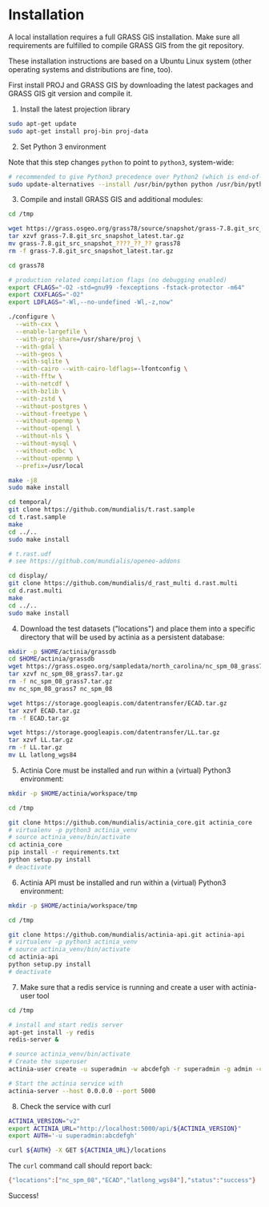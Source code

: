 Installation
============

A local installation requires a full GRASS GIS installation. Make sure
all requirements are fulfilled to compile GRASS GIS from the git
repository.

These installation instructions are based on a Ubuntu Linux system (other
operating systems and distributions are fine, too).


First install PROJ and GRASS GIS by downloading the latest packages
and GRASS GIS git version and compile it.

1.  Install the latest projection library

```bash
sudo apt-get update
sudo apt-get install proj-bin proj-data
```


2.  Set Python 3 environment

Note that this step changes `python` to point to `python3`, system-wide:

```bash
# recommended to give Python3 precedence over Python2 (which is end-of-life since 2019)
sudo update-alternatives --install /usr/bin/python python /usr/bin/python3 1
```


3.  Compile and install GRASS GIS and additional modules:

```bash
cd /tmp

wget https://grass.osgeo.org/grass78/source/snapshot/grass-7.8.git_src_snapshot_latest.tar.gz
tar xzvf grass-7.8.git_src_snapshot_latest.tar.gz
mv grass-7.8.git_src_snapshot_????_??_?? grass78
rm -f grass-7.8.git_src_snapshot_latest.tar.gz

cd grass78

# production related compilation flags (no debugging enabled)
export CFLAGS="-O2 -std=gnu99 -fexceptions -fstack-protector -m64"
export CXXFLAGS="-O2"
export LDFLAGS="-Wl,--no-undefined -Wl,-z,now"

./configure \
  --with-cxx \
  --enable-largefile \
  --with-proj-share=/usr/share/proj \
  --with-gdal \
  --with-geos \
  --with-sqlite \
  --with-cairo --with-cairo-ldflags=-lfontconfig \
  --with-fftw \
  --with-netcdf \
  --with-bzlib \
  --with-zstd \
  --without-postgres \
  --without-freetype \
  --without-openmp \
  --without-opengl \
  --without-nls \
  --without-mysql \
  --without-odbc \
  --without-openmp \
  --prefix=/usr/local

make -j8
sudo make install

cd temporal/
git clone https://github.com/mundialis/t.rast.sample
cd t.rast.sample
make
cd ../..
sudo make install

# t.rast.udf
# see https://github.com/mundialis/openeo-addons

cd display/
git clone https://github.com/mundialis/d_rast_multi d.rast.multi
cd d.rast.multi
make
cd ../..
sudo make install
```


4.  Download the test datasets ("locations") and place them into a
   specific directory that will be used by actinia as a persistent database:

```bash
mkdir -p $HOME/actinia/grassdb
cd $HOME/actinia/grassdb
wget https://grass.osgeo.org/sampledata/north_carolina/nc_spm_08_grass7.tar.gz
tar xzvf nc_spm_08_grass7.tar.gz
rm -f nc_spm_08_grass7.tar.gz
mv nc_spm_08_grass7 nc_spm_08

wget https://storage.googleapis.com/datentransfer/ECAD.tar.gz
tar xzvf ECAD.tar.gz
rm -f ECAD.tar.gz

wget https://storage.googleapis.com/datentransfer/LL.tar.gz
tar xzvf LL.tar.gz
rm -f LL.tar.gz
mv LL latlong_wgs84
```


5.  Actinia Core must be installed and run within a (virtual) Python3 environment:

```bash
mkdir -p $HOME/actinia/workspace/tmp

cd /tmp

git clone https://github.com/mundialis/actinia_core.git actinia_core
# virtualenv -p python3 actinia_venv
# source actinia_venv/bin/activate
cd actinia_core
pip install -r requirements.txt
python setup.py install
# deactivate
```


6.  Actinia API must be installed and run within a (virtual) Python3 environment:

```bash
mkdir -p $HOME/actinia/workspace/tmp

cd /tmp

git clone https://github.com/mundialis/actinia-api.git actinia-api
# virtualenv -p python3 actinia_venv
# source actinia_venv/bin/activate
cd actinia-api
python setup.py install
# deactivate
```


7.  Make sure that a redis service is running and create a user with
   actinia-user tool

```bash
cd /tmp

# install and start redis server
apt-get install -y redis
redis-server &

# source actinia_venv/bin/activate
# Create the superuser
actinia-user create -u superadmin -w abcdefgh -r superadmin -g admin -c 100000000000 -n 1000 -t 6000

# Start the actinia service with
actinia-server --host 0.0.0.0 --port 5000
```


8.  Check the service with curl

```bash
ACTINIA_VERSION="v2"
export ACTINIA_URL="http://localhost:5000/api/${ACTINIA_VERSION}"
export AUTH='-u superadmin:abcdefgh'

curl ${AUTH} -X GET ${ACTINIA_URL}/locations
```

The `curl` command call should report back:

```bash
{"locations":["nc_spm_08","ECAD","latlong_wgs84"],"status":"success"}
```

Success!
